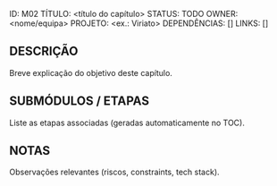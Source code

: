 ID: M02
TÍTULO: <título do capítulo>
STATUS: TODO
OWNER: <nome/equipa>
PROJETO: <ex.: Viriato>
DEPENDÊNCIAS: []
LINKS: []

## DESCRIÇÃO

Breve explicação do objetivo deste capítulo.

## SUBMÓDULOS / ETAPAS

Liste as etapas associadas (geradas automaticamente no TOC).

## NOTAS

Observações relevantes (riscos, constraints, tech stack).

